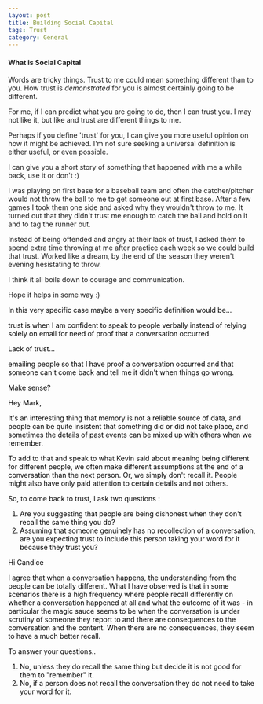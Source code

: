 ```yaml
---
layout: post
title: Building Social Capital
tags: Trust
category: General
---
```

#### What is Social Capital ####

<Kevin> 

Words are tricky things. Trust to me could mean something different than to you. How trust is *demonstrated* for you is almost certainly going to be different. 

For me, if I can predict what you are going to do, then I can trust you. I may not like it, but like and trust are different things to me. 

Perhaps if you define 'trust' for you, I can give you more useful opinion on how it might be achieved. I'm not sure seeking a universal definition is either useful, or even possible. 

<Steven>

I can give you a short story of something that happened with me a while back, use it or don't :)

I was playing on first base for a baseball team and often the catcher/pitcher would not throw the ball to me to get someone out at first base. After a few games I took them one side and asked why they wouldn't throw to me. It turned out that they didn't trust me enough to catch the ball and hold on it and to tag the runner out.

Instead of being offended and angry at their lack of trust, I asked them to spend extra time throwing at me after practice each week so we could build that trust. Worked like a dream, by the end of the season they weren't evening hesistating to throw.

I think it all boils down to courage and communication.

Hope it helps in some way :)


<Mark>

In this very specific case maybe a very specific definition would be...

trust is when I am confident to speak to people verbally instead of relying solely on email for need of proof that a conversation occurred.

Lack of trust...

emailing people so that I have proof a conversation occurred and that someone can't come back and tell me it didn't when things go wrong.

Make sense?

<Candice>


Hey Mark,

It's an interesting thing that memory is not a reliable source of data, and people can be quite insistent that something did or did not take place, and sometimes the details of past events can be mixed up with others when we remember.

To add to that and speak to what Kevin said about meaning being different for different people, we often make different assumptions at the end of a conversation than the next person. Or, we simply don't recall it. People might also have only paid attention to certain details and not others.

So, to come back to trust, I ask two questions :

1. Are you suggesting that people are being dishonest when they don't recall the same thing you do? 
2. Assuming that someone genuinely has no recollection of a conversation, are you expecting trust to include this person taking your word for it because they trust you? 

<Mark>

Hi Candice

I agree that when a conversation happens, the understanding from the people can be totally different. What I have observed is that in some scenarios there is a high frequency where people recall differently on whether a conversation happened at all and what the outcome of it was - in particular the magic sauce seems to be when the conversation is under scrutiny of someone they report to and there are consequences to the conversation and the content. When there are no consequences, they seem to have a much better recall. 

To answer your questions..

1. No, unless they do recall the same thing but decide it is not good for them to "remember" it.
2. No, if a person does not recall the conversation they do not need to take your word for it.
